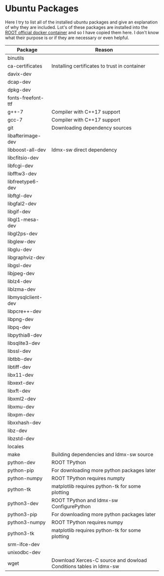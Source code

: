 # Ubuntu Packages
Here I try to list all of the installed ubuntu packages and give an explanation of why they are included.
Lot's of these packages are installed into the [ROOT official docker container](https://github.com/root-project/root-docker/blob/master/ubuntu/Dockerfile) and so I have copied them here. I don't know what their purpose is or if they are necessary or even helpful.

Package | Reason
---|---
binutils |
ca-certificates | Installing certificates to trust in container
davix-dev |
dcap-dev |
dpkg-dev |
fonts-freefont-ttf |
g++-7 | Compiler with C++17 support
gcc-7 | Compiler with C++17 support
git | Downloading dependency sources
libafterimage-dev |
libboost-all-dev | ldmx-sw direct dependency
libcfitsio-dev |
libfcgi-dev |
libfftw3-dev |
libfreetype6-dev |
libftgl-dev |
libgfal2-dev |
libgif-dev |
libgl1-mesa-dev |
libgl2ps-dev |
libglew-dev |
libglu-dev |
libgraphviz-dev |
libgsl-dev |
libjpeg-dev |
liblz4-dev |
liblzma-dev |
libmysqlclient-dev |
libpcre++-dev |
libpng-dev |
libpq-dev |
libpythia8-dev |
libsqlite3-dev |
libssl-dev |
libtbb-dev |
libtiff-dev |
libx11-dev |
libxext-dev |  
libxft-dev |
libxml2-dev |
libxmu-dev |
libxpm-dev |
libxxhash-dev |
libz-dev |
libzstd-dev |
locales |
make | Building dependencies and ldmx-sw source
python-dev | ROOT TPython
python-pip | For downloading more python packages later
python-numpy | ROOT TPython requires numpty
python-tk | matplotlib requires python-tk for some plotting
python3-dev | ROOT TPython and ldmx-sw ConfigurePython
python3-pip | For downloading more python packages later
python3-numpy | ROOT TPython requires numpy
python3-tk | matplotlib requires python-tk for some plotting
srm-ifce-dev |
unixodbc-dev | 
wget | Download Xerces-C source and dowload Conditions tables in ldmx-sw
